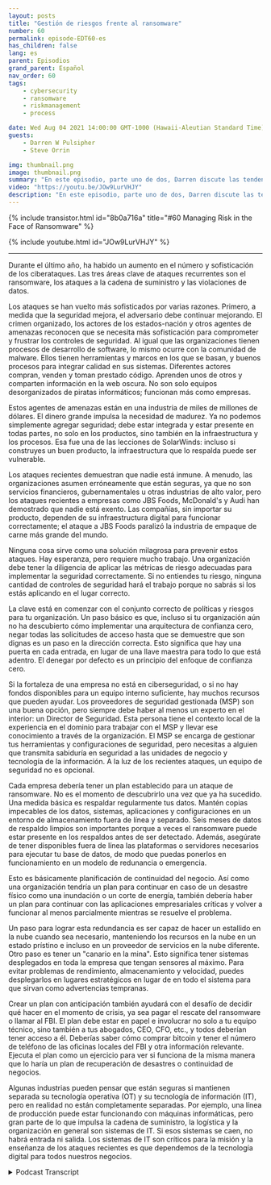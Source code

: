 ```yaml
---
layout: posts
title: "Gestión de riesgos frente al ransomware"
number: 60
permalink: episode-EDT60-es
has_children: false
lang: es
parent: Episodios
grand_parent: Español
nav_order: 60
tags:
    - cybersecurity
    - ransomware
    - riskmanagement
    - process

date: Wed Aug 04 2021 14:00:00 GMT-1000 (Hawaii-Aleutian Standard Time)
guests:
    - Darren W Pulsipher
    - Steve Orrin

img: thumbnail.png
image: thumbnail.png
summary: "En este episodio, parte uno de dos, Darren discute las tendencias de seguridad con el frecuente invitado Steve Orrin, CTO de Intel, Federal. Durante el último año, ha habido un aumento en el número y sofisticación de los ciberataques. Las tres áreas clave de ataques recurrentes son el ransomware, los ataques a la cadena de suministro y las violaciones de datos."
video: "https://youtu.be/JOw9LurVHJY"
description: "En este episodio, parte uno de dos, Darren discute las tendencias de seguridad con el frecuente invitado Steve Orrin, CTO de Intel, Federal. Durante el último año, ha habido un aumento en el número y sofisticación de los ciberataques. Las tres áreas clave de ataques recurrentes son el ransomware, los ataques a la cadena de suministro y las violaciones de datos."
---
```


<div>
{% include transistor.html id="8b0a716a" title="#60 Managing Risk in the Face of Ransomware" %}

{% include youtube.html id="JOw9LurVHJY" %}
</div>

---

Durante el último año, ha habido un aumento en el número y sofisticación de los ciberataques. Las tres áreas clave de ataques recurrentes son el ransomware, los ataques a la cadena de suministro y las violaciones de datos.

Los ataques se han vuelto más sofisticados por varias razones. Primero, a medida que la seguridad mejora, el adversario debe continuar mejorando. El crimen organizado, los actores de los estados-nación y otros agentes de amenazas reconocen que se necesita más sofisticación para comprometer y frustrar los controles de seguridad. Al igual que las organizaciones tienen procesos de desarrollo de software, lo mismo ocurre con la comunidad de malware. Ellos tienen herramientas y marcos en los que se basan, y buenos procesos para integrar calidad en sus sistemas. Diferentes actores compran, venden y toman prestado código. Aprenden unos de otros y comparten información en la web oscura. No son solo equipos desorganizados de piratas informáticos; funcionan más como empresas.

Estos agentes de amenazas están en una industria de miles de millones de dólares. El dinero grande impulsa la necesidad de madurez. Ya no podemos simplemente agregar seguridad; debe estar integrada y estar presente en todas partes, no solo en los productos, sino también en la infraestructura y los procesos. Esa fue una de las lecciones de SolarWinds: incluso si construyes un buen producto, la infraestructura que lo respalda puede ser vulnerable.

Los ataques recientes demuestran que nadie está inmune. A menudo, las organizaciones asumen erróneamente que están seguras, ya que no son servicios financieros, gubernamentales u otras industrias de alto valor, pero los ataques recientes a empresas como JBS Foods, McDonald's y Audi han demostrado que nadie está exento. Las compañías, sin importar su producto, dependen de su infraestructura digital para funcionar correctamente; el ataque a JBS Foods paralizó la industria de empaque de carne más grande del mundo.

Ninguna cosa sirve como una solución milagrosa para prevenir estos ataques. Hay esperanza, pero requiere mucho trabajo. Una organización debe tener la diligencia de aplicar las métricas de riesgo adecuadas para implementar la seguridad correctamente. Si no entiendes tu riesgo, ninguna cantidad de controles de seguridad hará el trabajo porque no sabrás si los estás aplicando en el lugar correcto.

La clave está en comenzar con el conjunto correcto de políticas y riesgos para tu organización. Un paso básico es que, incluso si tu organización aún no ha descubierto cómo implementar una arquitectura de confianza cero, negar todas las solicitudes de acceso hasta que se demuestre que son dignas es un paso en la dirección correcta. Esto significa que hay una puerta en cada entrada, en lugar de una llave maestra para todo lo que está adentro. El denegar por defecto es un principio del enfoque de confianza cero.

Si la fortaleza de una empresa no está en ciberseguridad, o si no hay fondos disponibles para un equipo interno suficiente, hay muchos recursos que pueden ayudar. Los proveedores de seguridad gestionada (MSP) son una buena opción, pero siempre debe haber al menos un experto en el interior: un Director de Seguridad. Esta persona tiene el contexto local de la experiencia en el dominio para trabajar con el MSP y llevar ese conocimiento a través de la organización. El MSP se encarga de gestionar tus herramientas y configuraciones de seguridad, pero necesitas a alguien que transmita sabiduría en seguridad a las unidades de negocio y tecnología de la información. A la luz de los recientes ataques, un equipo de seguridad no es opcional.

Cada empresa debería tener un plan establecido para un ataque de ransomware. No es el momento de descubrirlo una vez que ya ha sucedido. Una medida básica es respaldar regularmente tus datos. Mantén copias impecables de los datos, sistemas, aplicaciones y configuraciones en un entorno de almacenamiento fuera de línea y separado. Seis meses de datos de respaldo limpios son importantes porque a veces el ransomware puede estar presente en los respaldos antes de ser detectado. Además, asegúrate de tener disponibles fuera de línea las plataformas o servidores necesarios para ejecutar tu base de datos, de modo que puedas ponerlos en funcionamiento en un modelo de redunancia o emergencia.

Esto es básicamente planificación de continuidad del negocio. Así como una organización tendría un plan para continuar en caso de un desastre físico como una inundación o un corte de energía, también debería haber un plan para continuar con las aplicaciones empresariales críticas y volver a funcionar al menos parcialmente mientras se resuelve el problema.

Un paso para lograr esta redundancia es ser capaz de hacer un estallido en la nube cuando sea necesario, manteniendo los recursos en la nube en un estado prístino e incluso en un proveedor de servicios en la nube diferente. Otro paso es tener un "canario en la mina". Esto significa tener sistemas desplegados en toda la empresa que tengan sensores al máximo. Para evitar problemas de rendimiento, almacenamiento y velocidad, puedes desplegarlos en lugares estratégicos en lugar de en todo el sistema para que sirvan como advertencias tempranas.

Crear un plan con anticipación también ayudará con el desafío de decidir qué hacer en el momento de crisis, ya sea pagar el rescate del ransomware o llamar al FBI. El plan debe estar en papel e involucrar no solo a tu equipo técnico, sino también a tus abogados, CEO, CFO, etc., y todos deberían tener acceso a él. Deberías saber cómo comprar bitcoin y tener el número de teléfono de las oficinas locales del FBI y otra información relevante. Ejecuta el plan como un ejercicio para ver si funciona de la misma manera que lo haría un plan de recuperación de desastres o continuidad de negocios.

Algunas industrias pueden pensar que están seguras si mantienen separada su tecnología operativa (OT) y su tecnología de información (IT), pero en realidad no están completamente separadas. Por ejemplo, una línea de producción puede estar funcionando con máquinas informáticas, pero gran parte de lo que impulsa la cadena de suministro, la logística y la organización en general son sistemas de IT. Si esos sistemas se caen, no habrá entrada ni salida. Los sistemas de IT son críticos para la misión y la enseñanza de los ataques recientes es que dependemos de la tecnología digital para todos nuestros negocios.



<details>
<summary> Podcast Transcript </summary>

<p></p>

</details>
